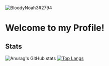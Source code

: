 ![BloodyNoah3#2794](https://img.shields.io/static/v1?label=Discord&message=BloodyNoah3#2794&color=blue)
# Welcome to my Profile!
## Stats

![Anurag's GitHub stats](https://github-readme-stats.vercel.app/api?username=BloodyNoah&show_icons=true&theme=gruvbox)
[![Top Langs](https://github-readme-stats.vercel.app/api/top-langs/?username=BloodyNoah)](https://github.com/anuraghazra/github-readme-stats)
